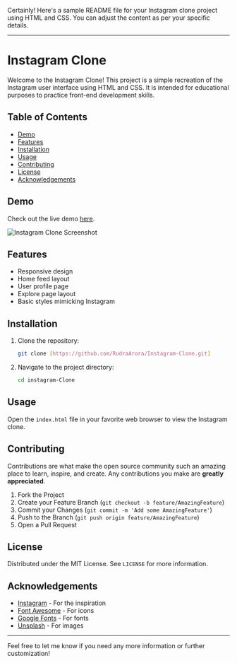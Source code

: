 Certainly! Here's a sample README file for your Instagram clone project using HTML and CSS. You can adjust the content as per your specific details.

---

# Instagram Clone

Welcome to the Instagram Clone! This project is a simple recreation of the Instagram user interface using HTML and CSS. It is intended for educational purposes to practice front-end development skills.

## Table of Contents

- [Demo](#demo)
- [Features](#features)
- [Installation](#installation)
- [Usage](#usage)
- [Contributing](#contributing)
- [License](#license)
- [Acknowledgements](#acknowledgements)

## Demo

Check out the live demo [here](#).

![Instagram Clone Screenshot](path/to/your/screenshot.png)

## Features

- Responsive design
- Home feed layout
- User profile page
- Explore page layout
- Basic styles mimicking Instagram

## Installation

1. Clone the repository:
   ```sh
   git clone [https://github.com/RudraArora/Instagram-Clone.git]
   ```
2. Navigate to the project directory:
   ```sh
   cd instagram-Clone
   ```

## Usage

Open the `index.html` file in your favorite web browser to view the Instagram clone.

## Contributing

Contributions are what make the open source community such an amazing place to learn, inspire, and create. Any contributions you make are **greatly appreciated**.

1. Fork the Project
2. Create your Feature Branch (`git checkout -b feature/AmazingFeature`)
3. Commit your Changes (`git commit -m 'Add some AmazingFeature'`)
4. Push to the Branch (`git push origin feature/AmazingFeature`)
5. Open a Pull Request

## License

Distributed under the MIT License. See `LICENSE` for more information.

## Acknowledgements

- [Instagram](https://www.instagram.com) - For the inspiration
- [Font Awesome](https://fontawesome.com) - For icons
- [Google Fonts](https://fonts.google.com) - For fonts
- [Unsplash](https://unsplash.com) - For images

---

Feel free to let me know if you need any more information or further customization!
